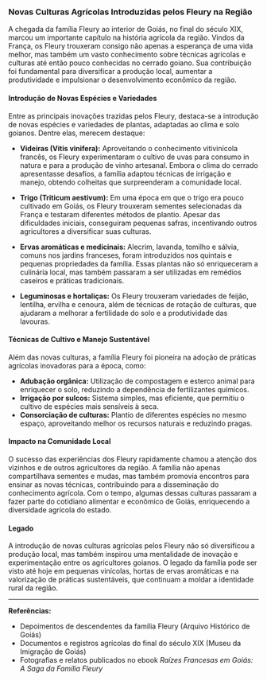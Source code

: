 ### Novas Culturas Agrícolas Introduzidas pelos Fleury na Região

A chegada da família Fleury ao interior de Goiás, no final do século XIX, marcou um importante capítulo na história agrícola da região. Vindos da França, os Fleury trouxeram consigo não apenas a esperança de uma vida melhor, mas também um vasto conhecimento sobre técnicas agrícolas e culturas até então pouco conhecidas no cerrado goiano. Sua contribuição foi fundamental para diversificar a produção local, aumentar a produtividade e impulsionar o desenvolvimento econômico da região.

#### Introdução de Novas Espécies e Variedades

Entre as principais inovações trazidas pelos Fleury, destaca-se a introdução de novas espécies e variedades de plantas, adaptadas ao clima e solo goianos. Dentre elas, merecem destaque:

- **Videiras (Vitis vinifera):** Aproveitando o conhecimento vitivinícola francês, os Fleury experimentaram o cultivo de uvas para consumo in natura e para a produção de vinho artesanal. Embora o clima do cerrado apresentasse desafios, a família adaptou técnicas de irrigação e manejo, obtendo colheitas que surpreenderam a comunidade local.

- **Trigo (Triticum aestivum):** Em uma época em que o trigo era pouco cultivado em Goiás, os Fleury trouxeram sementes selecionadas da França e testaram diferentes métodos de plantio. Apesar das dificuldades iniciais, conseguiram pequenas safras, incentivando outros agricultores a diversificar suas culturas.

- **Ervas aromáticas e medicinais:** Alecrim, lavanda, tomilho e sálvia, comuns nos jardins franceses, foram introduzidos nos quintais e pequenas propriedades da família. Essas plantas não só enriqueceram a culinária local, mas também passaram a ser utilizadas em remédios caseiros e práticas tradicionais.

- **Leguminosas e hortaliças:** Os Fleury trouxeram variedades de feijão, lentilha, ervilha e cenoura, além de técnicas de rotação de culturas, que ajudaram a melhorar a fertilidade do solo e a produtividade das lavouras.

#### Técnicas de Cultivo e Manejo Sustentável

Além das novas culturas, a família Fleury foi pioneira na adoção de práticas agrícolas inovadoras para a época, como:

- **Adubação orgânica:** Utilização de compostagem e esterco animal para enriquecer o solo, reduzindo a dependência de fertilizantes químicos.
- **Irrigação por sulcos:** Sistema simples, mas eficiente, que permitiu o cultivo de espécies mais sensíveis à seca.
- **Consorciação de culturas:** Plantio de diferentes espécies no mesmo espaço, aproveitando melhor os recursos naturais e reduzindo pragas.

#### Impacto na Comunidade Local

O sucesso das experiências dos Fleury rapidamente chamou a atenção dos vizinhos e de outros agricultores da região. A família não apenas compartilhava sementes e mudas, mas também promovia encontros para ensinar as novas técnicas, contribuindo para a disseminação do conhecimento agrícola. Com o tempo, algumas dessas culturas passaram a fazer parte do cotidiano alimentar e econômico de Goiás, enriquecendo a diversidade agrícola do estado.

#### Legado

A introdução de novas culturas agrícolas pelos Fleury não só diversificou a produção local, mas também inspirou uma mentalidade de inovação e experimentação entre os agricultores goianos. O legado da família pode ser visto até hoje em pequenas vinícolas, hortas de ervas aromáticas e na valorização de práticas sustentáveis, que continuam a moldar a identidade rural da região.

---

**Referências:**

- Depoimentos de descendentes da família Fleury (Arquivo Histórico de Goiás)
- Documentos e registros agrícolas do final do século XIX (Museu da Imigração de Goiás)
- Fotografias e relatos publicados no ebook *Raízes Francesas em Goiás: A Saga da Família Fleury*